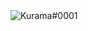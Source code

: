 <img src="https://github-readme-stats.vercel.app/api?username=Kurama0001&show_icons=true&theme=gotham" alt="Kurama#0001" />
